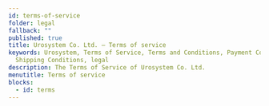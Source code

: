 ```yaml
---
id: terms-of-service
folder: legal
fallback: ""
published: true
title: Urosystem Co. Ltd. – Terms of service
keywords: Urosystem, Terms of Service, Terms and Conditions, Payment Conditions,
  Shipping Conditions, legal
description: The Terms of Service of Urosystem Co. Ltd.
menutitle: Terms of service
blocks:
  - id: terms
---
```

